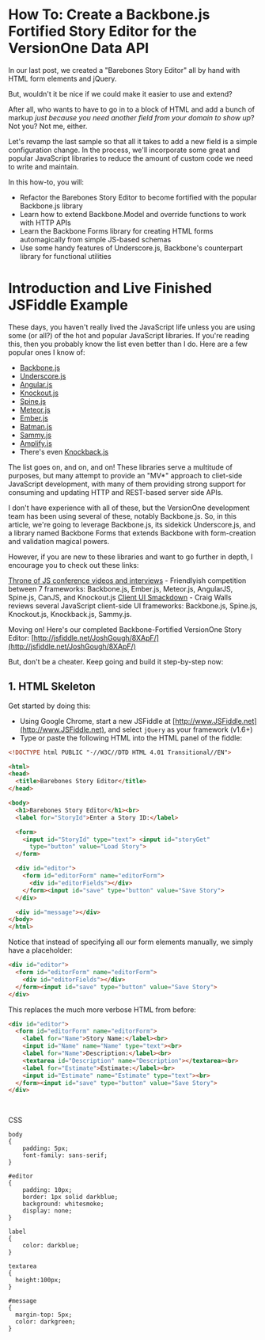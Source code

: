 # How To: Create a Backbone.js Fortified Story Editor for the VersionOne Data API

In our last post, we created a "Barebones Story Editor" all by hand with HTML form elements and jQuery.

But, wouldn't it be nice if we could make it easier to use and extend?

After all, who wants to have to go in to a block of HTML and add a bunch of markup 
*just because you need another field from your domain to show up*? Not you? Not me, either.

Let's revamp the last sample so that all it takes to add a new field is a simple configuration change. 
In the process, we'll incorporate some great and popular JavaScript libraries to reduce the amount
of custom code we need to write and maintain.

In this how-to, you will:

* Refactor the Barebones Story Editor to become fortified with the popular Backbone.js library
* Learn how to extend Backbone.Model and override functions to work with HTTP APIs
* Learn the Backbone Forms library for creating HTML forms automagically from simple JS-based schemas
* Use some handy features of Underscore.js, Backbone's counterpart library for functional utilities

# Introduction and Live Finished JSFiddle Example

These days, you haven't really lived the JavaScript life unless you are using some (or all?) of the hot and popular
JavaScript libraries. If you're reading this, then you probably know the list even better than I do. Here are a few 
popular ones I know of:

* [Backbone.js](http://backbonejs.org/)
* [Underscore.js](http://underscorejs.org/)
* [Angular.js](http://angularjs.org/)
* [Knockout.js](http://knockoutjs.com/)
* [Spine.js](http://spinejs.com/)
* [Meteor.js](https://github.com/meteor/meteor)
* [Ember.js](http://emberjs.com/)
* [Batman.js](http://batmanjs.org/)
* [Sammy.js](http://sammyjs.org/)
* [Amplify.js](http://amplifyjs.com/)
* There's even [Knockback.js](http://kmalakoff.github.com/knockback/)

The list goes on, and on, and on! These libraries serve a multitude of purposes, but many attempt to provide an
"MV*" approach to cliet-side JavaScript development, with many of them providing strong support for consuming and
updating HTTP and REST-based server side APIs.

I don't have experience with all of these, but the VersionOne development team has been using several of these, 
notably Backbone.js. So, in this article, we're going to leverage Backbone.js, its sidekick Underscore.js, and 
a library named Backbone Forms that extends Backbone with form-creation and validation magical powers.

However, if you are new to these libraries and want to go further in depth, I encourage you to check out these links:

[Throne of JS conference videos and interviews](http://www.infoq.com/throne_of_js_2012/) - Friendlyish competition 
between 7 frameworks: Backbone.js, Ember.js, Meteor.js, AngularJS, Spine.js, CanJS, and Knockout.js
[Client UI Smackdown](http://www.infoq.com/presentations/JavaScript-Frameworks-Review) - Craig Walls reviews 
several JavaScript client-side UI frameworks: Backbone.js, Spine.js, Knockout.js, Knockback.js, Sammy.js. 

Moving on! Here's our completed Backbone-Fortified VersionOne Story Editor: 
[http://jsfiddle.net/JoshGough/8XApF/](http://jsfiddle.net/JoshGough/8XApF/)

But, don't be a cheater. Keep going and build it step-by-step now:

## 1. HTML Skeleton

Get started by doing this:

* Using Google Chrome, start a new JSFiddle at [http://www.JSFiddle.net](http://www.JSFiddle.net), 
and select `jQuery` as your framework (v1.6+)
* Type or paste the following HTML into the HTML panel of the fiddle:

```html
<!DOCTYPE html PUBLIC "-//W3C//DTD HTML 4.01 Transitional//EN">

<html>
<head>
  <title>Barebones Story Editor</title>
</head>

<body>
  <h1>Barebones Story Editor</h1><br>
  <label for="StoryId">Enter a Story ID:</label>

  <form>
    <input id="StoryId" type="text"> <input id="storyGet" 
      type="button" value="Load Story">
  </form>

  <div id="editor">
    <form id="editorForm" name="editorForm">
      <div id="editorFields"></div>
    </form><input id="save" type="button" value="Save Story">
  </div>

  <div id="message"></div>
</body>
</html>
```

Notice that instead of specifying all our form elements manually, we simply have a placeholder:

```HTML
<div id="editor">
  <form id="editorForm" name="editorForm">
    <div id="editorFields"></div>
  </form><input id="save" type="button" value="Save Story">
</div>
```

This replaces the much more verbose HTML from before:

```HTML
<div id="editor">
  <form id="editorForm" name="editorForm">
    <label for="Name">Story Name:</label><br>
    <input id="Name" name="Name" type="text"><br>
    <label for="Name">Description:</label><br>
    <textarea id="Description" name="Description"></textarea><br>
    <label for="Estimate">Estimate:</label><br>
    <input id="Estimate" name="Estimate" type="text"><br>
  </form><input id="save" type="button" value="Save Story">
</div>
```

## 

```javascript

```

CSS
```
body 
{
	padding: 5px;
  	font-family: sans-serif;
}  

#editor
{
  	padding: 10px;
  	border: 1px solid darkblue;
  	background: whitesmoke;
    display: none;
}

label 
{
	color: darkblue;
}

textarea 
{
  height:100px;
}

#message 
{
  margin-top: 5px;
  color: darkgreen;
}
```
